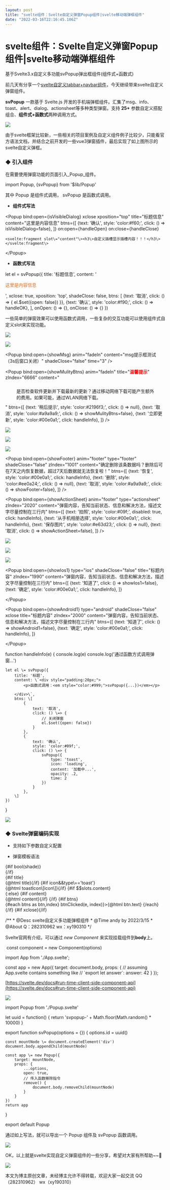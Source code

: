 ```yaml
---
layout: post
title: "svelte组件：Svelte自定义弹窗Popup组件|svelte移动端弹框组件"
date: "2022-03-16T22:16:45.106Z"
---
```

svelte组件：Svelte自定义弹窗Popup组件|svelte移动端弹框组件
=========================================

基于Svelte3.x自定义多功能svPopup弹出框组件(组件式+函数式)

前几天有分享一个[svelte自定义tabbar+navbar组件](https://www.cnblogs.com/xiaoyan2017/p/15996146.html)，今天继续带来svelte自定义弹窗组件。

**svPopup** 一款基于 Svelte.js 开发的手机端弹框组件。汇集了msg、info、toast、alert、dialog、actionsheet等多种类型弹窗。支持 **25+** 参数自定义搭配组合、**组件式+函数式**两种调用方式。

![](https://img2022.cnblogs.com/blog/1289798/202203/1289798-20220316230953771-947069283.gif)

由于svelte框架比较新，一些相关的项目案例及自定义组件例子比较少，只能看官方语法文档，并结合之前开发的一些vue3弹窗插件，最后实现了如上图所示的svelte自定义弹框。

### **◆ 引入组件**

在需要使用弹窗功能的页面引入_Popup_组件。

import Popup, {svPopup} from '$lib/Popup'

其中 Popup 是组件式调用， svPopup 是函数式调用。

*   **组件式写法**

<Popup 
    bind:open\={isVisibleDialog}
    xclose
    xposition\="top"
    title\="标题信息"
    content\="这里是内容信息"
    btns\={\[
        {text: '确认', style: 'color:#f60;', click: () \=\> isVisibleDialog=false},
    \]}
    on:open={handleOpen}
    on:close={handleClose}
>
    <svelte:fragment slot\="content"\><h3\>自定义插槽显示插槽内容！！！</h3\></svelte:fragment\>
</Popup\>

*   **函数式写法**

let el = svPopup({
    title: '标题信息',
    content: '<p style='color:#df6a16;'>这里是内容信息</p>',
    xclose: true,
    xposition: 'top',
    shadeClose: false,
    btns: \[
        {text: '取消', click: () => { el.$set({open: false}) }},
        {text: '确认', style: 'color:#f90;', click: () => handleOK},
    \],
    onOpen: () \=> {},
    onClose: () \=> {}
})

一些简单的弹窗效果可以使用函数式调用，一些复杂的交互功能可以使用组件式自定义slot来实现功能。

![](https://img2022.cnblogs.com/blog/1289798/202203/1289798-20220316233908506-1488935349.png)

![](https://img2022.cnblogs.com/blog/1289798/202203/1289798-20220316233954838-1037127743.png)

<!-- msg提示 \-->
<Popup bind:open\={showMsg} anim\="fadeIn" content\="msg提示框测试（3s后窗口关闭）" shadeClose\="false" time\="3" />

<!-- 自定义多按钮 \-->
<Popup bind:open\={showMulityBtns} anim\="fadeIn" title\="<b style='color:red;'>温馨提示</b>" zIndex\="6666"
    content\="<div style='padding:10px 35px;'>是否检查软件更新并下载最新的更新？通过移动网络下载可能产生额外的费用。如果可能，通过WLAN网络下载。</div>"
    btns\={\[
        {text: '稍后提示', style: 'color:#2196f3;', click: () \=\> null},
        {text: '取消', style: 'color:#a9a9a9;', click: () => showMulityBtns=false},
        {text: '立即更新', style: 'color:#00e0a1;', click: handleInfo},
    \]}
/>

![](https://img2022.cnblogs.com/blog/1289798/202203/1289798-20220316234224266-1967813030.png)

![](https://img2022.cnblogs.com/blog/1289798/202203/1289798-20220316234249746-147365792.png)

![](https://img2022.cnblogs.com/blog/1289798/202203/1289798-20220316234331759-194331315.png)

<!-- 底部对话框 \-->
<Popup bind:open\={showFooter} anim\="footer" type\="footer" shadeClose\="false" zIndex\="1001"
    content\="确定删除该条数据吗？删除后可在7天之内恢复数据，超过7天后数据就无法恢复啦！"
    btns\={\[
        {text: '恢复', style: 'color:#00e0a1;', click: handleInfo},
        {text: '删除', style: 'color:#ee0a24;', click: () \=\> null},
        {text: '取消', style: 'color:#a9a9a9;', click: () => showFooter=false},
    \]}
/>

<!-- ActionSheet底部弹出式菜单 \-->
<Popup bind:open\={showActionSheet} anim\="footer" type\="actionsheet" zIndex\="2020"
    content\="弹窗内容，告知当前状态、信息和解决方法，描述文字尽量控制在三行内"
    btns\={\[
        {text: '拍照', style: 'color:#09f;', disabled: true, click: handleInfo},
        {text: '从手机相册选择', style: 'color:#00e0a1;', click: handleInfo},
        {text: '保存图片', style: 'color:#e63d23;', click: () \=\> null},
        {text: '取消', click: () => showActionSheet=false},
    \]}
/>

![](https://img2022.cnblogs.com/blog/1289798/202203/1289798-20220316234451400-878659200.png)

![](https://img2022.cnblogs.com/blog/1289798/202203/1289798-20220316234520003-21982872.png)

![](https://img2022.cnblogs.com/blog/1289798/202203/1289798-20220316234608733-1950613348.png)

<!-- Ios样式 \-->
<Popup bind:open\={showIos1} type\="ios" shadeClose\="false" title\="标题内容" zIndex\="1990"
    content\="弹窗内容，告知当前状态、信息和解决方法，描述文字尽量控制在三行内"
    btns\={\[
        {text: '知道了', click: () \=\> showIos1=false},
        {text: '确定', style: 'color:#00e0a1;', click: handleInfo},
    \]}
>
</Popup\>

<!-- Android样式 \-->
<Popup bind:open\={showAndroid1} type\="android" shadeClose\="false" xclose title\="标题内容" zIndex\="2000"
    content\="弹窗内容，告知当前状态、信息和解决方法，描述文字尽量控制在三行内"
    btns\={\[
        {text: '知道了', click: () \=\> showAndroid1=false},
        {text: '确定', style: 'color:#00e0a1;', click: handleInfo},
    \]}
>
</Popup\>

function handleInfo(e) {
    console.log(e)
    console.log('通过函数方式调用弹窗...')
    
    let el \= svPopup({
        title: '标题',
        content: \`<div style="padding:20px;">
            <p>函数式调用：<em style="color:#999;">svPopup({...})</em></p>
            
        </div>\`,
        btns: \[
            {
                text: '取消',
                click: () \=> {
                    // 关闭弹窗
                    el.$set({open: false})
                }
            },
            {
                text: '确认',
                style: 'color:#09f;',
                click: () \=> {
                    svPopup({
                        type: 'toast',
                        icon: 'loading',
                        content: '加载中...',
                        opacity: .2,
                        time: 2
                    })
                }
            },
        \]
    })
}

![](https://img2022.cnblogs.com/blog/1289798/202203/1289798-20220316235001392-368609905.png)

### **◆ Svelte弹窗编码实现**

*   支持如下参数自定义配置

<script>
    // 是否打开弹窗bind:open={showDialog}
    export let open = false
    // 弹窗标识符
    // export let id = 'svpopup-' + Math.random().toString(32)
    export let id = undefined
    // 标题
    export let title = ''
    // 内容
    export let content = ''
    // 弹窗类型
    export let type = ''
    // 自定义弹窗样式
    export let popupStyle = undefined
    // toast图标
    export let icon = ''
    // 是否显示遮罩层
    export let shade = true
    // 点击遮罩层是否关闭
    export let shadeClose = true
    // 遮罩层透明度
    export let opacity = ''
    // 是否显示圆角
    export let round = false
    // 是否显示关闭图标
    export let xclose = false
    // 关闭图标位置
    export let xposition = 'right'
    // 关闭图标颜色
    export let xcolor = '#333'
    // 弹窗动画
    export let anim = 'scaleIn'
    // 弹窗位置
    export let position = ''
    // 长按/右键弹窗
    export let follow = null
    // 弹窗自动关闭时间
    export let time = 0
    // 弹窗层级
    export let zIndex = 202203
    // 弹窗按钮组
    export let btns = null
    /\* export let btns = \[
        { text: '取消', style: 'color:#aaa', disabled: true, click: null },
        { text: '确定', style: 'color:#f90', click: null }
    \] \*/

    // 函数式打开|关闭回调
    export let onOpen = undefined
    export let onClose \= undefined

    // 接收函数式移除指令
    export let remove = undefined

    // ...

</script>

*   弹窗模板语法

<div class\="sv\_\_popup" class:opened class:sv\_\_popup-closed\={closeCls} id\={id} style\="z-index: {zIndex}" bind:this\={el}\>
    {#if bool(shade)}<div class\="vui\_\_overlay" on:click\={shadeClicked} style:opacity\></div\>{/if}
    <div class\="vui\_\_wrap"\>
        <div class\="vui\_\_wrap-section"\>
            <div class\="vui\_\_wrap-child {type&&'popupui\_\_'+type} anim-{anim} {position}" class:round style\="{popupStyle}"\>
                {#if title}<div class\="vui\_\_wrap-tit"\>{@html title}</div\>{/if}
                {#if icon&&type\=='toast'}<div class\="vui\_\_toast-icon"\>{@html toastIcon\[icon\]}</div\>{/if}
                {#if $$slots.content}
                    <div class\="vui\_\_wrap-cnt"\><slot name\="content" /></div\>
                {:else}
                    {#if content}<div class\="vui\_\_wrap-cnt"\>{@html content}</div\>{/if}
                {/if}
                <slot />
                {#if btns}
                    <div class\="vui\_\_wrap-btns"\>
                        {#each btns as btn,index}
                            <span class\="btn"style\="{btn.style}" on:click\={e =\> btnClicked(e, index)}>{@html btn.text}</span\>
                        {/each}
                    </div\>
                {/if}
                {#if xclose}<span class\="vui\_\_xclose {xposition}" style\="color: {xcolor}" on:click\={hide}\></span\>{/if}
            </div\>
        </div\>
    </div\>
</div\>

/\*\*
 \* @Desc     svelte自定义多功能弹框组件
 \* @Time     andy by 2022/3/15
 \* @About    Q：282310962  wx：xy190310
 \*/
<script>
    // ...
    import { onMount, afterUpdate, createEventDispatcher, tick } from 'svelte'
    const dispatch \= createEventDispatcher()

    let opened \= false
    let closeCls \= undefined
    let toastIcon \= {
        loading: '',
        success: '',
        fail: '',
    }

    const bool \= (boolean) => JSON.parse(boolean) ? true : false

    onMount(() \=> {
        console.log('监听弹窗开启...')
        return () => {
            console.log('监听弹窗关闭...')
        }
    })

    afterUpdate(() \=> {
        // console.log('监听弹窗更新...')
        /\* if(opened) {
            if(!open) {
                opened = false
                dispatch('close')
            }
        }else if(open) {
            opened = true
            dispatch('open')
        } \*/
    })

    $: if(open) {
        show()
    }else {
        hide()
    }

    /\*\*
     \* 打开弹窗
     \*/
    async function show() {
        if(opened) return
        opened \= true
        dispatch('open')
        typeof onOpen == 'function' && onOpen()

        zIndex \= getZIndex() + 1

        // 倒计时关闭
        if(time) {
            index++
            if(timer\[index\] != null) clearTimeout(timer\[index\])
            timer\[index\] \= setTimeout(() => {
                hide()
            }, parseInt(time)\*1000)
        }

        // 长按|右键菜单
        if(follow) {
            // ...
        }
    }

   /\*\*
     \* 关闭弹窗
     \*/
    function hide() {
        if(!opened) return
        closeCls \= true
        setTimeout(() \=> {
            opened \= false
            closeCls \= false
            open \= false
            // ...
        }, 200)
    }

    // 点击遮罩层
    function shadeClicked() {
        if(bool(shadeClose)) {
            hide()
        }
    }
    
    // ...// 临界坐标点
    function getPos(x, y, ow, oh, winW, winH) {
        let l \= (x + ow) > winW ? x - ow : x
        let t \= (y + oh) > winH ? y - oh : y
        return \[l, t\]
    }
</script>

Svelte官网有介绍，可以通过 _new Component_ 来实现挂载组件到**body**上。

 const component = new Component(options) 

import App from './App.svelte';

const app \= new App({
    target: document.body,
    props: {
        // assuming App.svelte contains something like
        // \`export let answer\`:
        answer: 42
    }
});

[https://svelte.dev/docs#run-time-client-side-component-api](https://svelte.dev/docs#run-time-client-side-component-api)

![](https://img2022.cnblogs.com/blog/1289798/202203/1289798-20220317000756676-898213888.png)

import Popup from './Popup.svelte'

let uuid \= function() {
    return 'svpopup-' + Math.floor(Math.random() \* 10000)
}

export function svPopup(options = {}) {
    options.id \= uuid()

    const mountNode \= document.createElement('div')
    document.body.appendChild(mountNode)

    const app \= new Popup({
        target: mountNode,
        props: {
            ...options,
            open: true,
            // 传入函数移除指令
            remove() {
                document.body.removeChild(mountNode)
            }
        }
    })
    return app
}

export default Popup

通过如上写法，就可以导出一个 Popup 组件及 svPopup 函数调用。

![](https://img2022.cnblogs.com/blog/1289798/202203/1289798-20220317001157371-274801193.png)

OK，以上就是svelte实现自定义弹窗组件的一些分享，希望对大家有所帮助~~💪

![](https://img2022.cnblogs.com/blog/1289798/202203/1289798-20220317001229719-980659657.gif)

本文为博主原创文章，未经博主允许不得转载，欢迎大家一起交流 QQ（282310962） wx（xy190310）